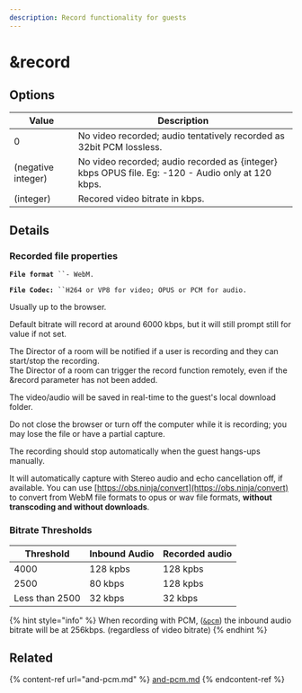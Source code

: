 ```yaml
---
description: Record functionality for guests
---
```


# \&record

## Options

| Value              | Description                                                                                       |
| ------------------ | ------------------------------------------------------------------------------------------------- |
| 0                  | No video recorded; audio tentatively recorded as 32bit PCM lossless.                              |
| (negative integer) | No video recorded; audio recorded as {integer} kbps OPUS file. Eg: -120 - Audio only at 120 kbps. |
| (integer)          | Recored video bitrate in kbps.                                                                    |

## Details

### Recorded file properties

**`File format`**` ``- WebM.` &#x20;

**`File Codec:`**` ``H264 or VP8 for video; OPUS or PCM for audio.` &#x20;

Usually up to the browser.&#x20;

Default bitrate will record at around 6000 kbps, but it will still prompt still for value if not set.

The Director of a room will be notified if a user is recording and they can start/stop the recording.\
The Director of a room can trigger the record function remotely, even if the \&record parameter has not been added.

The video/audio will be saved in real-time to the guest's local download folder.

Do not close the browser or turn off the computer while it is recording; you may lose the file or have a partial capture.

The recording should stop automatically when the guest hangs-ups manually.

It will automatically capture with Stereo audio and echo cancellation off, if available. You can use [https://obs.ninja/convert](https://obs.ninja/convert) to convert from WebM file formats to opus or wav file formats, **without transcoding and without downloads**.

### Bitrate Thresholds

| Threshold      | Inbound Audio | Recorded audio |
| -------------- | ------------- | -------------- |
| 4000           | 128 kpbs      | 128 kpbs       |
| 2500           | 80 kbps       | 128 kpbs       |
| Less than 2500 | 32 kbps       | 32 kbps        |

{% hint style="info" %}
When recording with PCM, ([`&pcm`](and-pcm.md)) the inbound audio bitrate will be at 256kbps. (regardless of video bitrate)
{% endhint %}

## Related

{% content-ref url="and-pcm.md" %}
[and-pcm.md](and-pcm.md)
{% endcontent-ref %}

